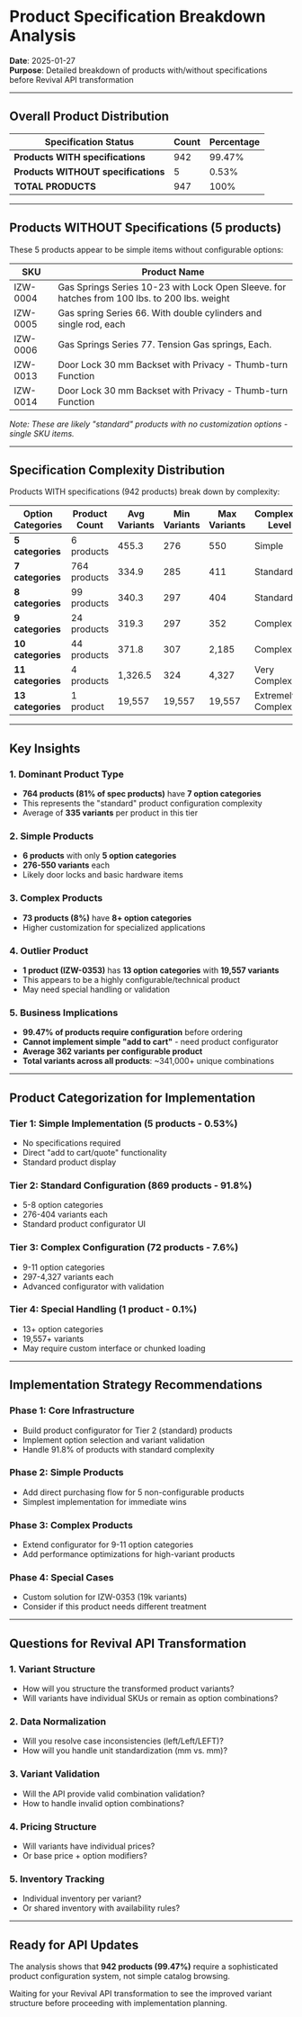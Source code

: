 # Product Specification Breakdown Analysis

**Date**: 2025-01-27  
**Purpose**: Detailed breakdown of products with/without specifications before
Revival API transformation

---

## Overall Product Distribution

| Specification Status                | Count | Percentage |
| ----------------------------------- | ----- | ---------- |
| **Products WITH specifications**    | 942   | 99.47%     |
| **Products WITHOUT specifications** | 5     | 0.53%      |
| **TOTAL PRODUCTS**                  | 947   | 100%       |

---

## Products WITHOUT Specifications (5 products)

These 5 products appear to be simple items without configurable options:

| SKU      | Product Name                                                                                 |
| -------- | -------------------------------------------------------------------------------------------- |
| IZW-0004 | Gas Springs Series 10-23 with Lock Open Sleeve. for hatches from 100 lbs. to 200 lbs. weight |
| IZW-0005 | Gas spring Series 66. With double cylinders and single rod, each                             |
| IZW-0006 | Gas Springs Series 77. Tension Gas springs, Each.                                            |
| IZW-0013 | Door Lock 30 mm Backset with Privacy - Thumb-turn Function                                   |
| IZW-0014 | Door Lock 30 mm Backset with Privacy - Thumb-turn Function                                   |

_Note: These are likely "standard" products with no customization options -
single SKU items._

---

## Specification Complexity Distribution

Products WITH specifications (942 products) break down by complexity:

| Option Categories | Product Count | Avg Variants | Min Variants | Max Variants | Complexity Level  |
| ----------------- | ------------- | ------------ | ------------ | ------------ | ----------------- |
| **5 categories**  | 6 products    | 455.3        | 276          | 550          | Simple            |
| **7 categories**  | 764 products  | 334.9        | 285          | 411          | Standard          |
| **8 categories**  | 99 products   | 340.3        | 297          | 404          | Standard          |
| **9 categories**  | 24 products   | 319.3        | 297          | 352          | Complex           |
| **10 categories** | 44 products   | 371.8        | 307          | 2,185        | Complex           |
| **11 categories** | 4 products    | 1,326.5      | 324          | 4,327        | Very Complex      |
| **13 categories** | 1 product     | 19,557       | 19,557       | 19,557       | Extremely Complex |

---

## Key Insights

### 1. **Dominant Product Type**

- **764 products (81% of spec products)** have **7 option categories**
- This represents the "standard" product configuration complexity
- Average of **335 variants** per product in this tier

### 2. **Simple Products**

- **6 products** with only **5 option categories**
- **276-550 variants** each
- Likely door locks and basic hardware items

### 3. **Complex Products**

- **73 products (8%)** have **8+ option categories**
- Higher customization for specialized applications

### 4. **Outlier Product**

- **1 product (IZW-0353)** has **13 option categories** with **19,557 variants**
- This appears to be a highly configurable/technical product
- May need special handling or validation

### 5. **Business Implications**

- **99.47% of products require configuration** before ordering
- **Cannot implement simple "add to cart"** - need product configurator
- **Average 362 variants per configurable product**
- **Total variants across all products**: ~341,000+ unique combinations

---

## Product Categorization for Implementation

### **Tier 1: Simple Implementation** (5 products - 0.53%)

- No specifications required
- Direct "add to cart/quote" functionality
- Standard product display

### **Tier 2: Standard Configuration** (869 products - 91.8%)

- 5-8 option categories
- 276-404 variants each
- Standard product configurator UI

### **Tier 3: Complex Configuration** (72 products - 7.6%)

- 9-11 option categories
- 297-4,327 variants each
- Advanced configurator with validation

### **Tier 4: Special Handling** (1 product - 0.1%)

- 13+ option categories
- 19,557+ variants
- May require custom interface or chunked loading

---

## Implementation Strategy Recommendations

### **Phase 1: Core Infrastructure**

- Build product configurator for Tier 2 (standard) products
- Implement option selection and variant validation
- Handle 91.8% of products with standard complexity

### **Phase 2: Simple Products**

- Add direct purchasing flow for 5 non-configurable products
- Simplest implementation for immediate wins

### **Phase 3: Complex Products**

- Extend configurator for 9-11 option categories
- Add performance optimizations for high-variant products

### **Phase 4: Special Cases**

- Custom solution for IZW-0353 (19k variants)
- Consider if this product needs different treatment

---

## Questions for Revival API Transformation

### 1. **Variant Structure**

- How will you structure the transformed product variants?
- Will variants have individual SKUs or remain as option combinations?

### 2. **Data Normalization**

- Will you resolve case inconsistencies (left/Left/LEFT)?
- How will you handle unit standardization (mm vs. mm)?

### 3. **Variant Validation**

- Will the API provide valid combination validation?
- How to handle invalid option combinations?

### 4. **Pricing Structure**

- Will variants have individual prices?
- Or base price + option modifiers?

### 5. **Inventory Tracking**

- Individual inventory per variant?
- Or shared inventory with availability rules?

---

## Ready for API Updates

The analysis shows that **942 products (99.47%)** require a sophisticated
product configuration system, not simple catalog browsing.

Waiting for your Revival API transformation to see the improved variant
structure before proceeding with implementation planning.
